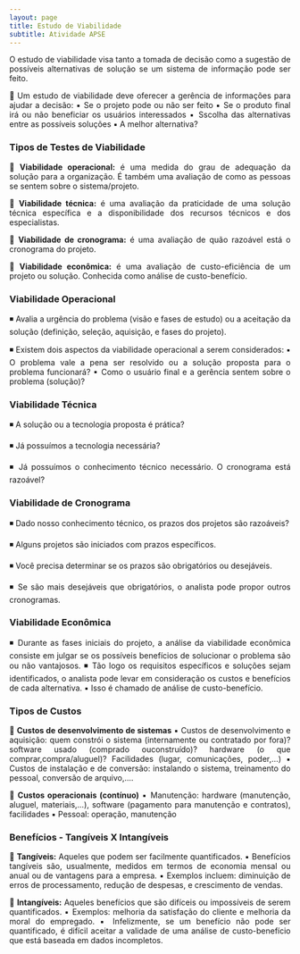 ```yaml
---
layout: page
title: Estudo de Viabilidade
subtitle: Atividade APSE
---
```

<div style="text-align: justify">
  
O estudo de viabilidade visa tanto a tomada de decisão como a sugestão de possíveis alternativas de solução se um sistema de informação pode ser feito.

 Um estudo de viabilidade deve oferecer a gerência de informações para ajudar a decisão:
 ▪ Se o projeto pode ou não ser feito
 ▪ Se o produto final irá ou não beneficiar os usuários interessados
 ▪ Sscolha das alternativas entre as possíveis soluções
 ▪ A melhor alternativa?

### Tipos de Testes de Viabilidade

 **Viabilidade operacional:** é uma medida do grau de adequação da solução para a organização. É também uma avaliação de como as pessoas se sentem sobre o sistema/projeto.

 **Viabilidade técnica:** é uma avaliação da praticidade de uma solução técnica específica e a disponibilidade dos recursos técnicos e dos especialistas.

 **Viabilidade de cronograma:** é uma avaliação de quão razoável
está o cronograma do projeto.

 **Viabilidade econômica:** é uma avaliação de custo-eficiência de um projeto ou solução. Conhecida como análise de custo-benefício.

### Viabilidade Operacional

◾ Avalia a urgência do problema (visão e fases de estudo) ou a aceitação da solução (definição, seleção, aquisição, e fases do projeto).

◾ Existem dois aspectos da viabilidade operacional a serem considerados:
  ▪ O problema vale a pena ser resolvido ou a solução proposta para o problema funcionará?
  ▪ Como o usuário final e a gerência sentem sobre o problema (solução)?
  
### Viabilidade Técnica

◾ A solução ou a tecnologia proposta é prática?

◾ Já possuímos a tecnologia necessária?

◾ Já possuímos o conhecimento técnico necessário. O cronograma está razoável?


### Viabilidade de Cronograma

◾ Dado nosso conhecimento técnico, os prazos dos projetos são razoáveis?

◾ Alguns projetos são iniciados com prazos específicos.

◾ Você precisa determinar se os prazos são obrigatórios ou desejáveis.

◾ Se são mais desejáveis que obrigatórios, o analista pode propor outros cronogramas.


### Viabilidade Econômica

◾ Durante as fases iniciais do projeto, a análise da viabilidade econômica consiste em julgar se os possíveis benefícios de solucionar o problema são ou não vantajosos.
◾ Tão logo os requisitos específicos e soluções sejam identificados, o analista pode levar em consideração os custos e benefícios de cada alternativa.
  ▪ Isso é chamado de análise de custo-benefício.


### Tipos de Custos

 **Custos de desenvolvimento de sistemas**
  ▪ Custos de desenvolvimento e aquisição: quem constrói o sistema (internamente ou contratado por fora)? software usado (comprado ouconstruído)? hardware (o que     comprar,compra/aluguel)? Facilidades (lugar, comunicações, poder,...)
 ▪ Custos de instalação e de conversão: instalando o sistema, treinamento do pessoal, conversão de arquivo,....
 
 **Custos operacionais (contínuo)**
 ▪ Manutenção: hardware (manutenção, aluguel, materiais,...), software (pagamento para manutenção e contratos), facilidades
 ▪ Pessoal: operação, manutenção

### Benefícios - Tangíveis X Intangíveis

 **Tangíveis:** Aqueles que podem ser facilmente quantificados.
  ▪ Benefícios tangíveis são, usualmente, medidos em termos de economia mensal ou anual ou de vantagens para a empresa.
  ▪ Exemplos incluem: diminuição de erros de processamento, redução de despesas, e crescimento de vendas.

 **Intangíveis:** Aqueles benefícios que são difíceis ou impossíveis de serem quantificados.
  ▪ Exemplos: melhoria da satisfação do cliente e melhoria da moral do empregado.
  ▪ Infelizmente, se um benefício não pode ser quantificado, é difícil aceitar a validade de uma análise de custo-benefício que está baseada em dados incompletos.


</div>
